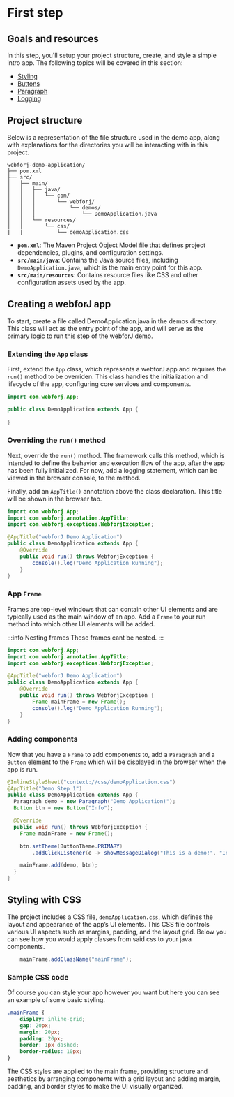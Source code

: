 # First step

## Goals and resources

In this step, you'll setup your project structure, create, and style a simple intro app. The following topics will be covered in this section:

  - [Styling](../../styling/getting-started)
  - [Buttons](../../components/button)
  - [Paragraph](../../building-ui/web-components/html-elements)
  - [Logging](../../advanced/browser-console)

## Project structure

Below is a representation of the file structure used in the demo app, along with explanations for the directories you will be interacting with in this project.

```plaintext
webforj-demo-application/
├── pom.xml
├── src/
│   ├── main/
│   │   ├── java/
│   │   │   └── com/
│   │   │       └── webforj/
│   │   │           └── demos/
│   │   │               └── DemoApplication.java
│   │   └── resources/
│   │       └── css/
|   |           └── demoApplication.css
```

- **`pom.xml`**: The Maven Project Object Model file that defines project dependencies, plugins, and configuration settings.
- **`src/main/java`**: Contains the Java source files, including `DemoApplication.java`, which is the main entry point for this app.
- **`src/main/resources`**: Contains resource files like CSS and other configuration assets used by the app.

## Creating a webforJ app

To start, create a file called DemoApplication.java in the demos directory. This class will act as the entry point of the app, and will serve as the primary logic to run this step of the webforJ demo. 

### Extending the `App` class

First, extend the `App` class, which represents a webforJ app and requires the `run()` method to be overriden. This class handles the initialization and lifecycle of the app, configuring core services and components.

```java
import com.webforj.App;

public class DemoApplication extends App {
    
}
```

### Overriding the `run()` method

Next, override the `run()` method. The framework calls this method, which is intended to define the behavior and execution flow of the app, after the app has been fully initialized. For now, add a logging statement, which can be viewed in the browser console, to the method.

Finally, add an `AppTitle()` annotation above the class declaration. This title will be shown in the browser tab. 

```java
import com.webforj.App;
import com.webforj.annotation.AppTitle;
import com.webforj.exceptions.WebforjException;

@AppTitle("webforJ Demo Application")
public class DemoApplication extends App {
    @Override
    public void run() throws WebforjException {
        console().log("Demo Application Running");
    }
}
```

### App `Frame`

Frames are top-level windows that can contain other UI elements and are typically used as the main window of an app. Add a `Frame` to your run method into which other UI elements will be added.

:::info Nesting frames 
These frames cant be nested. 
:::

```java
import com.webforj.App;
import com.webforj.annotation.AppTitle;
import com.webforj.exceptions.WebforjException;

@AppTitle("webforJ Demo Application")
public class DemoApplication extends App {
    @Override
    public void run() throws WebforjException {
        Frame mainFrame = new Frame();
        console().log("Demo Application Running");
    }
}
```

### Adding components 

Now that you have a `Frame` to add components to, add a `Paragraph` and a `Button` element to the `Frame` which will be displayed in the browser when the app is run.

```java
@InlineStyleSheet("context://css/demoApplication.css")
@AppTitle("Demo Step 1")
public class DemoApplication extends App {
  Paragraph demo = new Paragraph("Demo Application!");
  Button btn = new Button("Info");

  @Override
  public void run() throws WebforjException {
    Frame mainFrame = new Frame();

    btn.setTheme(ButtonTheme.PRIMARY)
        .addClickListener(e -> showMessageDialog("This is a demo!", "Info"));

    mainFrame.add(demo, btn);
  }
}
```

## Styling with CSS

The project includes a CSS file, `demoApplication.css`, which defines the layout and appearance of the app’s UI elements. This CSS file controls various UI aspects such as margins, padding, and the layout grid. Below you can see how you would apply classes from said css to your java components.

```java
    mainFrame.addClassName("mainFrame");
```

### Sample CSS code

Of course you can style your app however you want but here you can see an example of some basic styling.

```css
.mainFrame {
    display: inline-grid;
    gap: 20px;
    margin: 20px;
    padding: 20px;
    border: 1px dashed;
    border-radius: 10px;
}
```

The CSS styles are applied to the main frame, providing structure and aesthetics by arranging components with a grid layout and adding margin, padding, and border styles to make the UI visually organized.


